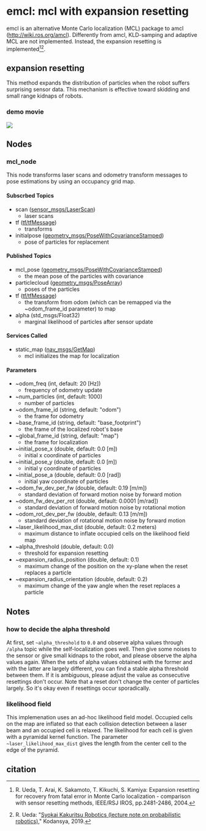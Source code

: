# emcl: mcl with expansion resetting

emcl is an alternative Monte Carlo localization (MCL) package to amcl (http://wiki.ros.org/amcl). Differently from amcl, KLD-samping and adaptive MCL are not implemented. Instead, the expansion resetting is implemented[^1][^2].

## expansion resetting

This method expands the distribution of particles when the robot suffers surprising sensor data. This mechanism is effective toward skidding and small range kidnaps of robots. 

### demo movie 

[![](https://img.youtube.com/vi/X4zXKi0mr0I/0.jpg)](https://www.youtube.com/watch?v=X4zXKi0mr0I)

## Nodes

### mcl_node

This node transforms laser scans and odometry transform messages to pose estimations by using an occupancy grid map. 

#### Subscrbed Topics 

* scan ([sensor_msgs/LaserScan](http://docs.ros.org/en/api/sensor_msgs/html/msg/LaserScan.html))
    * laser scans
* tf ([tf/tfMessage](http://docs.ros.org/en/api/tf/html/msg/tfMessage.html))
    * transforms
* initialpose ([geometry_msgs/PoseWithCovarianceStamped](http://docs.ros.org/en/melodic/api/geometry_msgs/html/msg/PoseWithCovarianceStamped.html))
    * pose of particles for replacement

#### Published Topics

* mcl_pose ([geometry_msgs/PoseWithCovarianceStamped](http://docs.ros.org/en/api/geometry_msgs/html/msg/PoseWithCovarianceStamped.html))
    * the mean pose of the particles with covariance
* particlecloud ([geometry_msgs/PoseArray](http://docs.ros.org/en/api/geometry_msgs/html/msg/PoseArray.html))
    * poses of the particles
* tf ([tf/tfMessage](http://docs.ros.org/en/api/tf/html/msg/tfMessage.html))
    * the transform from odom (which can be remapped via the ~odom_frame_id parameter) to map
* alpha (std_msgs/Float32)
    * marginal likelihood of particles after sensor update


#### Services Called

* static_map ([nav_msgs/GetMap](http://docs.ros.org/en/api/nav_msgs/html/srv/GetMap.html))
    * mcl initializes the map for localization

#### Parameters

* ~odom_freq (int, default: 20 [Hz])
    * frequency of odometry update
* ~num_particles (int, default: 1000)
    * number of particles
* ~odom_frame_id (string, default: "odom")
    * the frame for odometry
* ~base_frame_id (string, default: "base_footprint")
    * the frame of the localized robot's base
* ~global_frame_id (string, default: "map")
    * the frame for localization 
* ~initial_pose_x (double, default: 0.0 [m])
    * initial x coordinate of particles
* ~initial_pose_y (double, default: 0.0 [m])
    * initial y coordinate of particles
* ~initial_pose_a (double, default: 0.0 [rad])
    * initial yaw coordinate of particles
* ~odom_fw_dev_per_fw (double, default: 0.19 [m/m])
    * standard deviation of forward motion noise by forward motion
* ~odom_fw_dev_per_rot (double, default: 0.0001 [m/rad])
    * standard deviation of forward motion noise by rotational motion
* ~odom_rot_dev_per_fw (double, default: 0.13 [m/m])
    * standard deviation of rotational motion noise by forward motion
* ~laser_likelihood_max_dist (double, default: 0.2 meters)
    * maximum distance to inflate occupied cells on the likelihood field map
* ~alpha_threshold (double, default: 0.0)
    * threshold for expansion resetting
* ~expansion_radius_position (double, default: 0.1)
    * maximum change of the position on the xy-plane when the reset replaces a particle
* ~expansion_radius_orientation (double, default: 0.2)
    * maximum change of the yaw angle when the reset replaces a particle

## Notes

### how to decide the alpha threshold

At first, set `~alpha_threshold` to `0.0` and observe alpha values through `/alpha` topic while the self-localization goes well. Then give some noises to the sensor or give small kidnaps to the robot, and please observe the alpha values again. When the sets of alpha values obtained with the former and with the latter are largely different, you can find a stable alpha threshold between them. If it is ambiguous, please adjust the value as consecutive resettings don't occur. Note that a reset don't change the center of particles largely. So it's okay even if resettings occur sporadically.

### likelihood field

This implemenation uses an ad-hoc likelihood field model. Occupied cells on the map are inflated so that each collision detection between a laser beam and an occupied cell is relaxed. The likelihood for each cell is given with a pyramidal kernel function. The parameter `~laser_likelihood_max_dist` gives the length from the center cell to the edge of the pyramid.


## citation

[^1]: R. Ueda, T. Arai, K. Sakamoto, T. Kikuchi, S. Kamiya: Expansion resetting for recovery from fatal error in Monte Carlo localization - comparison with sensor resetting methods, IEEE/RSJ IROS, pp.2481-2486, 2004. 

[^2]: R. Ueda: "[Syokai Kakuritsu Robotics (lecture note on probabilistic robotics)](https://www.amazon.co.jp/dp/B082SN3VTD)," Kodansya, 2019.
